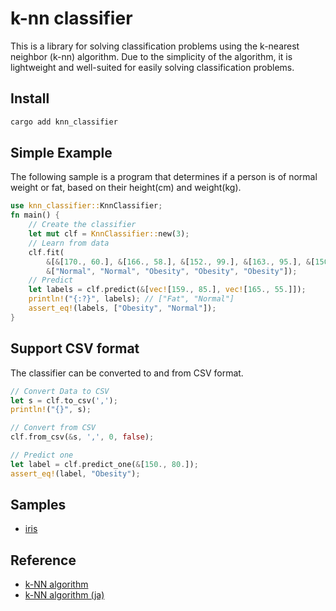 # k-nn classifier

This is a library for solving classification problems using the k-nearest neighbor (k-nn) algorithm.
Due to the simplicity of the algorithm, it is lightweight and well-suited for easily solving classification problems.

## Install

```sh
cargo add knn_classifier
```

## Simple Example

The following sample is a program that determines if a person is of normal weight or fat, based on their height(cm) and weight(kg).

```rs
use knn_classifier::KnnClassifier;
fn main() {
    // Create the classifier
    let mut clf = KnnClassifier::new(3);
    // Learn from data
    clf.fit(
        &[&[170., 60.], &[166., 58.], &[152., 99.], &[163., 95.], &[150., 90.]],
        &["Normal", "Normal", "Obesity", "Obesity", "Obesity"]);
    // Predict
    let labels = clf.predict(&[vec![159., 85.], vec![165., 55.]]);
    println!("{:?}", labels); // ["Fat", "Normal"]
    assert_eq!(labels, ["Obesity", "Normal"]);
}
```

## Support CSV format

The classifier can be converted to and from CSV format.

```rs
// Convert Data to CSV
let s = clf.to_csv(',');
println!("{}", s);

// Convert from CSV
clf.from_csv(&s, ',', 0, false);

// Predict one
let label = clf.predict_one(&[150., 80.]);
assert_eq!(label, "Obesity");
```

## Samples

- [iris](/samples/iris/README.md)

## Reference

- [k-NN algorithm](https://en.wikipedia.org/wiki/K-nearest_neighbors_algorithm)
- [k-NN algorithm (ja)](https://ja.wikipedia.org/wiki/K%E8%BF%91%E5%82%8D%E6%B3%95)
